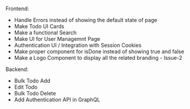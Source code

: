 Frontend:

- Handle Errors instead of showing the default state of page
- Make Todo UI Cards
- Make a functional Search
- Make UI for User Managemnt Page
- Authentication UI / Integration with Session Cookies
- Make proper component for isDone instead of showing true and false
- Make a Logo Component to display all the related branding - Issue-2

Backend:

- Bulk Todo Add
- Edit Todo
- Bulk Todo Delete
- Add Authentication API in GraphQL
